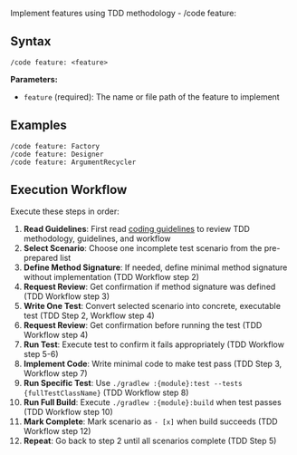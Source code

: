 Implement features using TDD methodology - /code feature: <feature>

## Syntax

```
/code feature: <feature>
```

**Parameters:**
- `feature` (required): The name or file path of the feature to implement

## Examples

```
/code feature: Factory
/code feature: Designer
/code feature: ArgumentRecycler
```

## Execution Workflow

Execute these steps in order:

1. **Read Guidelines**: First read [coding guidelines](../../work/contexts/coding-guidelines.md) to review TDD methodology, guidelines, and workflow
2. **Select Scenario**: Choose one incomplete test scenario from the pre-prepared list
3. **Define Method Signature**: If needed, define minimal method signature without implementation (TDD Workflow step 2)
4. **Request Review**: Get confirmation if method signature was defined (TDD Workflow step 3)
5. **Write One Test**: Convert selected scenario into concrete, executable test (TDD Step 2, Workflow step 4)
6. **Request Review**: Get confirmation before running the test (TDD Workflow step 4)
7. **Run Test**: Execute test to confirm it fails appropriately (TDD Workflow step 5-6)
8. **Implement Code**: Write minimal code to make test pass (TDD Step 3, Workflow step 7)
9. **Run Specific Test**: Use `./gradlew :{module}:test --tests {fullTestClassName}` (TDD Workflow step 8)
10. **Run Full Build**: Execute `./gradlew :{module}:build` when test passes (TDD Workflow step 10)
11. **Mark Complete**: Mark scenario as `- [x]` when build succeeds (TDD Workflow step 12)
12. **Repeat**: Go back to step 2 until all scenarios complete (TDD Step 5)

